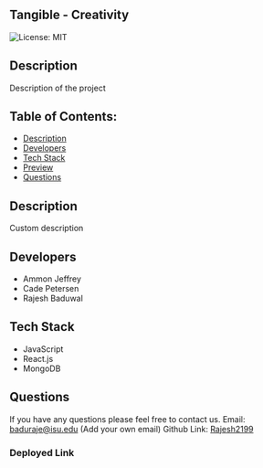 ## Tangible - Creativity
 

![License: MIT](https://img.shields.io/badge/License-MIT-blue.svg)


## Description
Description of the project

## Table of Contents:
- [Description](#description)
- [Developers](#developers)
- [Tech Stack](#tech)
- [Preview](#preview)
- [Questions](#questions)

## Description
Custom description

## Developers 
- Ammon Jeffrey
- Cade Petersen
- Rajesh Baduwal


## Tech Stack 
- JavaScript
- React.js
- MongoDB


## Questions
If you have any questions please feel free to contact us.
Email:
baduraje@isu.edu
(Add your own email)
Github Link:
[Rajesh2199](https://github.com/Rajesh2199)


### Deployed Link
